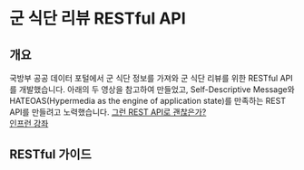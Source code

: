 # 군 식단 리뷰 RESTful API

## 개요
국방부 공공 데이터 포털에서 군 식단 정보를 가져와 군 식단 리뷰를 위한 RESTful API를 개발했습니다. 아래의 두 영상을 참고하여 만들었고, Self-Descriptive Message와 HATEOAS(Hypermedia as the engine of application state)를 만족하는 REST API를 만들려고 노력했습니다.
[그런 REST API로 괜찮은가?](https://www.youtube.com/watch?v=RP_f5dMoHFc&t=1s)<br>
[인프런 강좌](https://www.inflearn.com/course/spring_rest-api/dashboard)<br>

## RESTful 가이드

